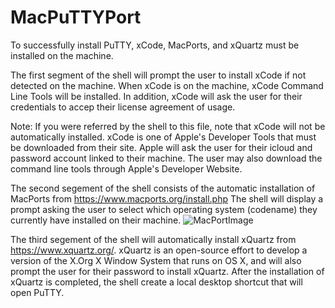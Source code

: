 # MacPuTTYPort
To successfully install PuTTY, xCode, MacPorts, and xQuartz must be installed on the machine. 

The first segment of the shell will prompt the user to install xCode if not detected on the machine. When xCode is on the machine, xCode Command Line Tools will be installed. In addition, xCode will ask the user for their credentials to accep their license agreement of usage. 

Note: If you were referred by the shell to this file, note that xCode will not be automatically installed. xCode is one of Apple's Developer Tools that must be downloaded from their site. Apple will ask the user for their icloud and password account linked to their machine. The user may also download the command line tools through Apple's Developer Website. 

The second segement of the shell consists of the automatic installation of MacPorts from <https://www.macports.org/install.php> The shell will display a prompt asking the user to select which operating system (codename) they currently have installed on their machine. 
![MacPortImage](https://github.com/ggiande/putty-example/blob/assets/macports.png?raw=true)

The third segement of the shell will automatically install xQuartz from <https://www.xquartz.org/>. xQuartz is an open-source effort to develop a version of the X.Org X Window System that runs on OS X, and will also prompt the user for their password to install xQuartz. After the installation of xQuartz is completed, the shell create a local desktop shortcut that will open PuTTY.



